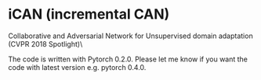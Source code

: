 # iCAN (incremental CAN)
Collaborative and Adversarial Network for Unsupervised domain adaptation (CVPR 2018 Spotlight)\

The code is written with Pytorch 0.2.0. Please let me know if you want the code with latest version e.g. pytorch 0.4.0.
